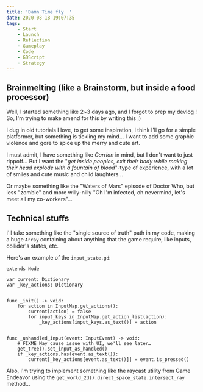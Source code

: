 ```yaml
---
title: 'Damn Time fly  '
date: 2020-08-18 19:07:35
tags:
	- Start
	- Launch
	- Reflection
	- Gameplay
	- Code
	- GDScript
	- Strategy
---
```


## Brainmelting (like a Brainstorm, but inside a food processor)
Well, I started something like 2~3 days ago, and I forgot to prep my devlog !
So, I'm trying to make amend for this by writing this ;)

I dug in old tutorials I love, to get some inspiration, I think I'll go for a simple platformer, but something is tickling my mind…
I want to add some graphic violence and gore to spice up the merry and cute art.

I must admit, I have something like _Carrion_ in mind, but I don't want to just rippoff…
But I want the "_get inside peoples, exit their body while making their head explode with a fountain of blood_"-type of experience, with a lot of smiles and cute music and child laughters…

Or maybe something like the "Waters of Mars" episode of Doctor Who, but less "zombie" and more willy-nilly "Oh I'm infected, oh nevermind, let's meet all my co-workers"…

## Technical stuffs
I'll take something like the "single source of truth" path in my code, making a huge `Array` containing about anything that the game require, like inputs, collider's states, etc.

Here's an example of the `input_state.gd`:

```gdscript
extends Node

var current: Dictionary
var _key_actions: Dictionary


func _init() -> void:
	for action in InputMap.get_actions():
		current[action] = false
		for input_keys in InputMap.get_action_list(action):
			_key_actions[input_keys.as_text()] = action


func _unhandled_input(event: InputEvent) -> void:
	# FIXME May cause issue with UI, we'll see later…
	get_tree().set_input_as_handled()
	if _key_actions.has(event.as_text()):
		current[_key_actions[event.as_text()]] = event.is_pressed()
```

Also, I'm trying to implement something like the raycast utility from Game Endeavor using the `get_world_2d().direct_space_state.intersect_ray` method…
